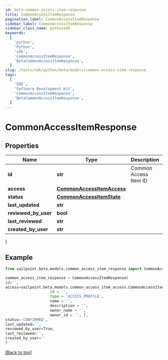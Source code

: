 ```yaml
---
id: beta-common-access-item-response
title: CommonAccessItemResponse
pagination_label: CommonAccessItemResponse
sidebar_label: CommonAccessItemResponse
sidebar_class_name: pythonsdk
keywords:
  [
    'python',
    'Python',
    'sdk',
    'CommonAccessItemResponse',
    'BetaCommonAccessItemResponse',
  ]
slug: /tools/sdk/python/beta/models/common-access-item-response
tags:
  [
    'SDK',
    'Software Development Kit',
    'CommonAccessItemResponse',
    'BetaCommonAccessItemResponse',
  ]
---
```


# CommonAccessItemResponse

## Properties

| Name | Type | Description | Notes |
| --- | --- | --- | --- |
| **id** | **str** | Common Access Item ID | [optional] |
| **access** | [**CommonAccessItemAccess**](common-access-item-access) |  | [optional] |
| **status** | [**CommonAccessItemState**](common-access-item-state) |  | [optional] |
| **last_updated** | **str** |  | [optional] |
| **reviewed_by_user** | **bool** |  | [optional] |
| **last_reviewed** | **str** |  | [optional] |
| **created_by_user** | **str** |  | [optional] |

}

## Example

```python
from sailpoint.beta.models.common_access_item_response import CommonAccessItemResponse

common_access_item_response = CommonAccessItemResponse(
id='',
access=sailpoint.beta.models.common_access_item_access.CommonAccessItemAccess(
                    id = '',
                    type = 'ACCESS_PROFILE',
                    name = '',
                    description = '',
                    owner_name = '',
                    owner_id = '', ),
status='CONFIRMED',
last_updated='',
reviewed_by_user=True,
last_reviewed='',
created_by_user=''
)

```

[[Back to top]](#)
